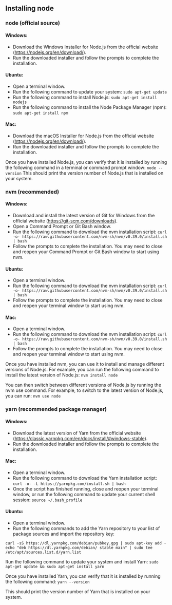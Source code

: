 ## Installing node
### node (official source)
#### Windows:
* Download the Windows Installer for Node.js from the official website (https://nodejs.org/en/download/).
* Run the downloaded installer and follow the prompts to complete the installation.
#### Ubuntu:
* Open a terminal window.
* Run the following command to update your system: `sudo apt-get update`
* Run the following command to install Node.js: `sudo apt-get install nodejs`
* Run the following command to install the Node Package Manager (npm): `sudo apt-get install npm`
#### Mac:
* Download the macOS Installer for Node.js from the official website (https://nodejs.org/en/download/).
* Run the downloaded installer and follow the prompts to complete the installation.

Once you have installed Node.js, you can verify that it is installed by running the following command in a terminal or command prompt window:
`node --version`
This should print the version number of Node.js that is installed on your system.

### nvm (recommended)
#### Windows:
* Download and install the latest version of Git for Windows from the official website (https://git-scm.com/downloads).
* Open a Command Prompt or Git Bash window.
* Run the following command to download the nvm installation script: `curl -o- https://raw.githubusercontent.com/nvm-sh/nvm/v0.39.0/install.sh | bash`
* Follow the prompts to complete the installation. You may need to close and reopen your Command Prompt or Git Bash window to start using nvm.
#### Ubuntu:
* Open a terminal window.
* Run the following command to download the nvm installation script: `curl -o- https://raw.githubusercontent.com/nvm-sh/nvm/v0.39.0/install.sh | bash`
* Follow the prompts to complete the installation. You may need to close and reopen your terminal window to start using nvm.
#### Mac:
* Open a terminal window.
* Run the following command to download the nvm installation script: `curl -o- https://raw.githubusercontent.com/nvm-sh/nvm/v0.39.0/install.sh | bash`
* Follow the prompts to complete the installation. You may need to close and reopen your terminal window to start using nvm.

Once you have installed nvm, you can use it to install and manage different versions of Node.js. For example, you can run the following command to install the latest version of Node.js: `nvm install node`

You can then switch between different versions of Node.js by running the nvm use command. For example, to switch to the latest version of Node.js, you can run: `nvm use node`

### yarn (recommended package manager)
#### Windows:
* Download the latest version of Yarn from the official website (https://classic.yarnpkg.com/en/docs/install/#windows-stable).
* Run the downloaded installer and follow the prompts to complete the installation.
#### Mac:
* Open a terminal window.
* Run the following command to download the Yarn installation script: `curl -o- -L https://yarnpkg.com/install.sh | bash`
* Once the script has finished running, close and reopen your terminal window, or run the following command to update your current shell session: `source ~/.bash_profile`
#### Ubuntu:
* Open a terminal window.
* Run the following commands to add the Yarn repository to your list of package sources and import the repository key:
```
curl -sS https://dl.yarnpkg.com/debian/pubkey.gpg | sudo apt-key add -
echo "deb https://dl.yarnpkg.com/debian/ stable main" | sudo tee /etc/apt/sources.list.d/yarn.list
```
Run the following command to update your system and install Yarn: `sudo apt-get update && sudo apt-get install yarn`

Once you have installed Yarn, you can verify that it is installed by running the following command: `yarn --version`

This should print the version number of Yarn that is installed on your system.

